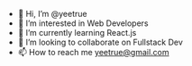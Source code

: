 - 👋 Hi, I’m @yeetrue
- 👀 I’m interested in Web Developers
- 🌱 I’m currently learning React.js
- 💞️ I’m looking to collaborate on Fullstack Dev
- 📫 How to reach me yeetrue@gmail.com

<!---
yeetrue/yeetrue is a ✨ special ✨ repository because its `README.md` (this file) appears on your GitHub profile.
You can click the Preview link to take a look at your changes.
--->
